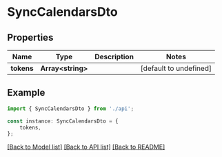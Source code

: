 # SyncCalendarsDto


## Properties

Name | Type | Description | Notes
------------ | ------------- | ------------- | -------------
**tokens** | **Array&lt;string&gt;** |  | [default to undefined]

## Example

```typescript
import { SyncCalendarsDto } from './api';

const instance: SyncCalendarsDto = {
    tokens,
};
```

[[Back to Model list]](../README.md#documentation-for-models) [[Back to API list]](../README.md#documentation-for-api-endpoints) [[Back to README]](../README.md)
